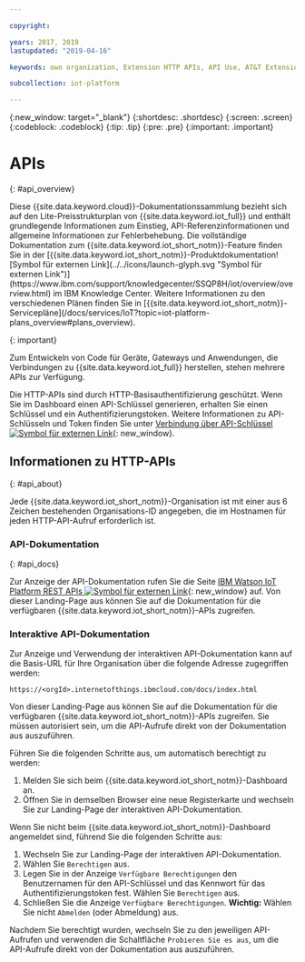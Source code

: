 ```yaml
---

copyright:

years: 2017, 2019
lastupdated: "2019-04-16"

keywords: own organization, Extension HTTP APIs, API Use, AT&T Extension, Administer AT&T

subcollection: iot-platform

---
```


{:new_window: target="\_blank"}
{:shortdesc: .shortdesc}
{:screen: .screen}
{:codeblock: .codeblock}
{:tip: .tip}
{:pre: .pre}
{:important: .important}


# APIs
{: #api_overview}

<p>Diese {{site.data.keyword.cloud}}-Dokumentationssammlung bezieht sich auf den Lite-Preisstrukturplan von {{site.data.keyword.iot_full}} und enthält grundlegende Informationen zum Einstieg, API-Referenzinformationen und allgemeine Informationen zur Fehlerbehebung.
Die vollständige Dokumentation zum {{site.data.keyword.iot_short_notm}}-Feature finden Sie in der [{{site.data.keyword.iot_short_notm}}-Produktdokumentation![Symbol für externen Link](../../icons/launch-glyph.svg "Symbol für externen Link")](https://www.ibm.com/support/knowledgecenter/SSQP8H/iot/overview/overview.html) im IBM Knowledge Center. Weitere Informationen zu den verschiedenen Plänen finden Sie in [{{site.data.keyword.iot_short_notm}}-Servicepläne](/docs/services/IoT?topic=iot-platform-plans_overview#plans_overview).
</p>
{: important}

Zum Entwickeln von Code für Geräte, Gateways und Anwendungen, die Verbindungen zu {{site.data.keyword.iot_full}} herstellen, stehen mehrere APIs zur Verfügung.

Die HTTP-APIs sind durch HTTP-Basisauthentifizierung geschützt. Wenn Sie im Dashboard einen API-Schlüssel generieren, erhalten Sie einen Schlüssel und ein Authentifizierungstoken. Weitere Informationen zu API-Schlüsseln und Token finden Sie unter [Verbindung über API-Schlüssel![Symbol für externen Link](../../../icons/launch-glyph.svg)](https://www.ibm.com/support/knowledgecenter/SSQP8H/iot/platform/platform_authorization.html#api-key){: new_window}.


## Informationen zu HTTP-APIs
{: #api_about}

Jede {{site.data.keyword.iot_short_notm}}-Organisation ist mit einer aus 6 Zeichen bestehenden Organisations-ID angegeben, die im Hostnamen für jeden HTTP-API-Aufruf erforderlich ist.    

### API-Dokumentation
{: #api_docs}

Zur Anzeige der API-Dokumentation rufen Sie die Seite [IBM Watson IoT Platform REST APIs ![Symbol für externen Link](../../../icons/launch-glyph.svg)](https://docs.internetofthings.ibmcloud.com/apis/swagger/index.html){: new_window} auf. Von dieser Landing-Page aus können Sie auf die Dokumentation für die verfügbaren {{site.data.keyword.iot_short_notm}}-APIs zugreifen.

### Interaktive API-Dokumentation

Zur Anzeige und Verwendung der interaktiven API-Dokumentation kann auf die Basis-URL für Ihre Organisation über die folgende Adresse zugegriffen werden:

`https://<orgId>.internetofthings.ibmcloud.com/docs/index.html`

Von dieser Landing-Page aus können Sie auf die Dokumentation für die verfügbaren {{site.data.keyword.iot_short_notm}}-APIs zugreifen. Sie müssen autorisiert sein, um die API-Aufrufe direkt von der Dokumentation aus auszuführen. 

Führen Sie die folgenden Schritte aus, um automatisch berechtigt zu werden: 

1. Melden Sie sich beim {{site.data.keyword.iot_short_notm}}-Dashboard an.
2. Öffnen Sie in demselben Browser eine neue Registerkarte und wechseln Sie zur Landing-Page der interaktiven API-Dokumentation. 

Wenn Sie nicht beim {{site.data.keyword.iot_short_notm}}-Dashboard angemeldet sind, führend Sie die folgenden Schritte aus: 

1. Wechseln Sie zur Landing-Page der interaktiven API-Dokumentation. 
2. Wählen Sie `Berechtigen` aus.
3. Legen Sie in der Anzeige `Verfügbare Berechtigungen` den Benutzernamen für den API-Schlüssel und das Kennwort für das Authentifizierungstoken fest.  Wählen Sie `Berechtigen` aus.
4. Schließen Sie die Anzeige `Verfügbare Berechtigungen`. **Wichtig:** Wählen Sie nicht `Abmelden` (oder Abmeldung) aus.

Nachdem Sie berechtigt wurden, wechseln Sie zu den jeweiligen API-Aufrufen und verwenden die Schaltfläche `Probieren Sie es aus`, um die API-Aufrufe direkt von der Dokumentation aus auszuführen. 

<!-- To authenticate requests to the application API, set the username to the API key and the password to the authentication token. -->
